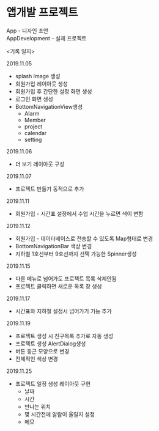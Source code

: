 # 앱개발 프로젝트
App - 디자인 초안<br>
AppDevelopment - 실제 프로젝트

<기록 일지><br>

2019.11.05
- splash Image 생성
- 회원가입 레이아웃 생성
- 회원가입 후 간단한 설정 화면 생성
- 로그인 화면 생성
- BottomNavigationView생성
  - Alarm
  - Member
  - project
  - calendar
  - setting


2019.11.06
- 더 보기 레이아웃 구성

2019.11.07
- 프로젝트 만들기 동적으로 추가

2019.11.11
- 회원가입 - 시간표 설정에서 수업 시간을 누르면 색이 변함

2019.11.12
- 회원가입 - 데이터베이스로 전송할 수 있도록 Map형태로 변경
- BottomNavigationBar 색상 변경
- 지하철 1호선부터 9호선까지 선택 가능한 Spinner생성

2019.11.15
- 다른 메뉴로 넘어가도 프로젝트 목록 삭제안됨
- 프로젝트 클릭하면 새로운 목록 창 생성

2019.11.17
- 시간표와 지하철 설정시 넘어가기 기능 추가

2019.11.19
- 프로젝트 생성 시 친구목록 추가로 자동 생성
- 프로젝트 생성 AlertDialog생성
- 버튼 둥근 모양으로 변경
- 전체적인 색상 변경

2019.11.25
- 프로젝트 일정 생성 레이아웃 구현
  - 날짜
  - 시간
  - 만나는 위치
  - 몇 시간전에 알람이 울릴지 설정
  - 메모
  